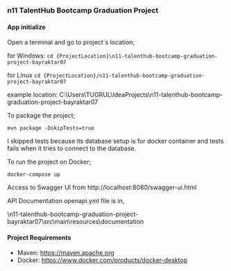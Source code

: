 ### n11 TalentHub Bootcamp Graduation Project

#### App initialize

Open a terminal and go to project`s location;

for Windows: `cd {ProjectLocation}\n11-talenthub-bootcamp-graduation-project-bayraktar07`

for Linux `cd {ProjectLocation}/n11-talenthub-bootcamp-graduation-project-bayraktar07`

example location: C:\Users\TUGRUL\IdeaProjects\n11-talenthub-bootcamp-graduation-project-bayraktar07

To package the project; 

`mvn package -DskipTests=true`

I skipped tests because its database setup is for docker container and tests fails when it tries to connect to the database.

To run the project on Docker;

`docker-compose up`

Access to Swagger UI from http://localhost:8080/swagger-ui.html

API Documentation openapi.yml file is in,

\n11-talenthub-bootcamp-graduation-project-bayraktar07\src\main\resources\documentation

#### Project Requirements
* Maven: https://maven.apache.org
* Docker: https://www.docker.com/products/docker-desktop